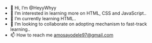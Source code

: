 - 👋 Hi, I’m @HeyyWhyy
- 👀 I’m interested in learning more on HTML, CSS and JavaScript..
- 🌱 I’m currently learning HTML..
- 💞️ I’m looking to collaborate on adopting mechanism to fast-track learning..
- 📫 How to reach me amosayodele97@gmail.com

<!---
HeyyWhyy/HeyyWhyy is a ✨ special ✨ repository because its `README.md` (this file) appears on your GitHub profile.
You can click the Preview link to take a look at your changes.
--->
